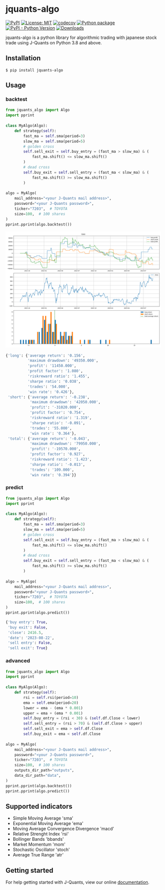 # jquants-algo

[![PyPI](https://img.shields.io/pypi/v/jquants-algo)](https://pypi.org/project/jquants-algo/)
[![License: MIT](https://img.shields.io/badge/License-MIT-yellow.svg)](https://opensource.org/licenses/MIT)
[![codecov](https://codecov.io/gh/10mohi6/jquants-algo-python/graph/badge.svg?token=X8QKKFK6AL)](https://codecov.io/gh/10mohi6/jquants-algo-python)
[![Python package](https://github.com/10mohi6/jquants-algo-python/actions/workflows/python-package.yml/badge.svg)](https://github.com/10mohi6/jquants-algo-python/actions/workflows/python-package.yml)
[![PyPI - Python Version](https://img.shields.io/pypi/pyversions/jquants-algo)](https://pypi.org/project/jquants-algo/)
[![Downloads](https://pepy.tech/badge/jquants-algo)](https://pepy.tech/project/jquants-algo)

jquants-algo is a python library for algorithmic trading with japanese stock trade using J-Quants on Python 3.8 and above.

## Installation

    $ pip install jquants-algo

## Usage

### backtest

```python
from jquants_algo import Algo
import pprint

class MyAlgo(Algo):
    def strategy(self):
        fast_ma = self.sma(period=3)
        slow_ma = self.sma(period=5)
        # golden cross
        self.sell_exit = self.buy_entry = (fast_ma > slow_ma) & (
            fast_ma.shift() <= slow_ma.shift()
        )
        # dead cross
        self.buy_exit = self.sell_entry = (fast_ma < slow_ma) & (
            fast_ma.shift() >= slow_ma.shift()
        )

algo = MyAlgo(
    mail_address="<your J-Quants mail address>",
    password="<your J-Quants password>",
    ticker="7203",  # TOYOTA
    size=100,  # 100 shares
)
pprint.pprint(algo.backtest())
```

![performance.png](https://raw.githubusercontent.com/10mohi6/jquants-algo-python/main/tests/7203-performance.png)

```python
{'long': {'average return': '0.156',
          'maximum drawdown': '49350.000',
          'profit': '11450.000',
          'profit factor': '1.080',
          'riskreward ratio': '1.455',
          'sharpe ratio': '0.038',
          'trades': '54.000',
          'win rate': '0.426'},
 'short': {'average return': '-0.238',
           'maximum drawdown': '42050.000',
           'profit': '-31020.000',
           'profit factor': '0.754',
           'riskreward ratio': '1.319',
           'sharpe ratio': '-0.091',
           'trades': '55.000',
           'win rate': '0.364'},
 'total': {'average return': '-0.043',
           'maximum drawdown': '79950.000',
           'profit': '-19570.000',
           'profit factor': '0.927',
           'riskreward ratio': '1.423',
           'sharpe ratio': '-0.013',
           'trades': '109.000',
           'win rate': '0.394'}}
```

### predict

```python
from jquants_algo import Algo
import pprint

class MyAlgo(Algo):
    def strategy(self):
        fast_ma = self.sma(period=3)
        slow_ma = self.sma(period=5)
        # golden cross
        self.sell_exit = self.buy_entry = (fast_ma > slow_ma) & (
            fast_ma.shift() <= slow_ma.shift()
        )
        # dead cross
        self.buy_exit = self.sell_entry = (fast_ma < slow_ma) & (
            fast_ma.shift() >= slow_ma.shift()
        )

algo = MyAlgo(
    mail_address="<your J-Quants mail address>",
    password="<your J-Quants password>",
    ticker="7203",  # TOYOTA
    size=100,  # 100 shares
)
pprint.pprint(algo.predict())
```

```python
{'buy entry': True,
 'buy exit': False,
 'close': 2416.5,
 'date': '2023-08-22',
 'sell entry': False,
 'sell exit': True}
```

### advanced

```python
from jquants_algo import Algo
import pprint

class MyAlgo(Algo):
    def strategy(self):
        rsi = self.rsi(period=10)
        ema = self.ema(period=20)
        lower = ema - (ema * 0.001)
        upper = ema + (ema * 0.001)
        self.buy_entry = (rsi < 30) & (self.df.Close < lower)
        self.sell_entry = (rsi > 70) & (self.df.Close > upper)
        self.sell_exit = ema > self.df.Close
        self.buy_exit = ema < self.df.Close

algo = MyAlgo(
    mail_address="<your J-Quants mail address>",
    password="<your J-Quants password>",
    ticker="7203",  # TOYOTA
    size=100,  # 100 shares
    outputs_dir_path="outputs",
    data_dir_path="data",
)
pprint.pprint(algo.backtest())
pprint.pprint(algo.predict())
```

## Supported indicators

- Simple Moving Average 'sma'
- Exponential Moving Average 'ema'
- Moving Average Convergence Divergence 'macd'
- Relative Strenght Index 'rsi'
- Bollinger Bands 'bbands'
- Market Momentum 'mom'
- Stochastic Oscillator 'stoch'
- Average True Range 'atr'

## Getting started

For help getting started with J-Quants, view our online [documentation](https://jpx-jquants.com/).
